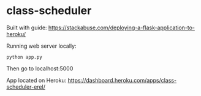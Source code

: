 # class-scheduler
Built with guide: https://stackabuse.com/deploying-a-flask-application-to-heroku/

Running web server locally:
```
python app.py
```
Then go to localhost:5000

App located on Heroku: https://dashboard.heroku.com/apps/class-scheduler-erel/